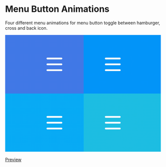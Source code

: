 # Menu Button Animations

Four different menu animations for menu button toggle between hamburger, cross and back icon.

![Preview](public/preview.gif?raw=true)

[Preview](https://tamino-martinius.github.io/ui-snippets-menu-animations)
